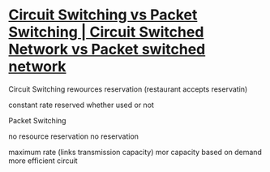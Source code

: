  # [Circuit Switching vs Packet Switching | Circuit Switched Network vs Packet switched network ](https://www.youtube.com/watch?v=oUN-s6aFMTk)



 Circuit Switching
rewources reservation (restaurant accepts reservatin)

constant rate reserved whether used or not

Packet Switching

no resource reservation
no reservation 

maximum rate (links transmission capacity)
mor
capacity based on demand more efficient
circuit 